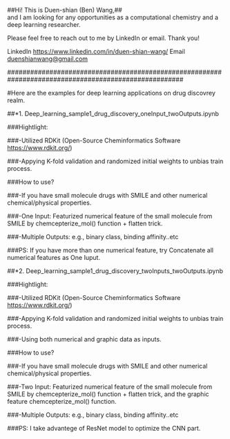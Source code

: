##Hi! This is Duen-shian (Ben) Wang,## 
<br/>
and I am looking for any opportunities as a computational chemistry and a deep learning researcher. 

Please feel free to reach out to me by LinkedIn or email. Thank you!

LinkedIn https://www.linkedin.com/in/duen-shian-wang/
Email duenshianwang@gmail.com

######################################################################################################

#Here are the examples for deep learning applications on drug discovrey realm.

##*1. Deep_learning_sample1_drug_discovery_oneInput_twoOutputs.ipynb


###Hightlight:

###-Utilized RDKit (Open-Source Cheminformatics Software  https://www.rdkit.org/)

###-Appying K-fold validation and randomized initial weights to unbias train process.



###How to use?

###-If you have small molecule drugs with SMILE and other numerical chemical/physical properties.

###-One Input: Featurized numerical feature of the small molecule from SMILE by chemcepterize_mol() function + flatten trick.

###-Multiple Outputs: e.g., binary class, binding affinity..etc

###PS: If you have more than one numerical feature, try Concatenate all numerical features as One Iuput. 




##*2. Deep_learning_sample1_drug_discovery_twoInputs_twoOutputs.ipynb


###Hightlight:

###-Utilized RDKit (Open-Source Cheminformatics Software  https://www.rdkit.org/)

###-Appying K-fold validation and randomized initial weights to unbias train process.

###-Using both numerical and graphic data as inputs.


###How to use?

###-If you have small molecule drugs with SMILE and other numerical chemical/physical properties.

###-Two Input: Featurized numerical feature of the small molecule from SMILE by chemcepterize_mol() function + flatten trick, and the graphic feature  chemcepterize_mol() function. 

###-Multiple Outputs: e.g., binary class, binding affinity..etc

###PS: I take advantege of ResNet model to optimize the CNN part.
